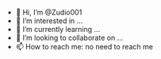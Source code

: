 - 👋 Hi, I’m @Zudio001
- 👀 I’m interested in ...
- 🌱 I’m currently learning ...
- 💞️ I’m looking to collaborate on ...
- 📫 How to reach me: no need to reach me

<!---
Zudio001/Zudio001 is a ✨ special ✨ repository because its `README.md` (this file) appears on your GitHub profile.
You can click the Preview link to take a look at your changes.
--->
